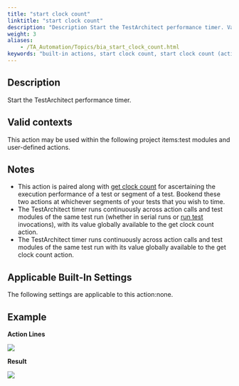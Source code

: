 ```yaml
--- 
title: "start clock count"
linktitle: "start clock count"
description: "Description Start the TestArchitect performance timer. Valid contexts This action may be used within the following project items: test modules and user-defined actions. Notes This action is paired ..."
weight: 3
aliases: 
    - /TA_Automation/Topics/bia_start_clock_count.html
keywords: "built-in actions, start clock count, start clock count (action), start clock count, start count up timer, start time counter"
---
```


## Description

Start the TestArchitect performance timer.

## Valid contexts

This action may be used within the following project items:test modules and user-defined actions.

## Notes

-   This action is paired along with [get clock count](/TA_Automation/Topics/bia_get_clock_count.html) for ascertaining the execution performance of a test or segment of a test. Bookend these two actions at whichever segments of your tests that you wish to time.
-   The TestArchitect timer runs continuously across action calls and test modules of the same test run \(whether in serial runs or [run test](/TA_Automation/Topics/bia_run_test.html) invocations\), with its value globally available to the get clock count action.
-   The TestArchitect timer runs continuously across action calls and test modules of the same test run with its value globally available to the get clock count action.

## Applicable Built-In Settings

The following settings are applicable to this action:none.

## Example

**Action Lines**

![](/images/TA_Automation/Images/bia_get_clock_count_pgm.png)

**Result**

![](/images/TA_Automation/Images/bia_get_clock_count_res.png)




